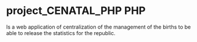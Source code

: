 # project_CENATAL_PHP PHP
Is a web application of centralization of the management of the births to be able to release the statistics for the republic.
